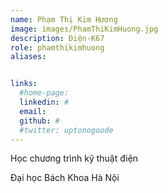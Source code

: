 ```yaml
---
name: Phạm Thị Kim Hương
image: images/PhamThiKimHuong.jpg
description: Điện-K67
role: phamthikimhuong
aliases:


links:
  #home-page: 
  linkedin: #
  email: 
  github: #
  #twitter: uptonogoode
---
```


Học chương trình kỹ thuật điện

Đại học Bách Khoa Hà Nội
